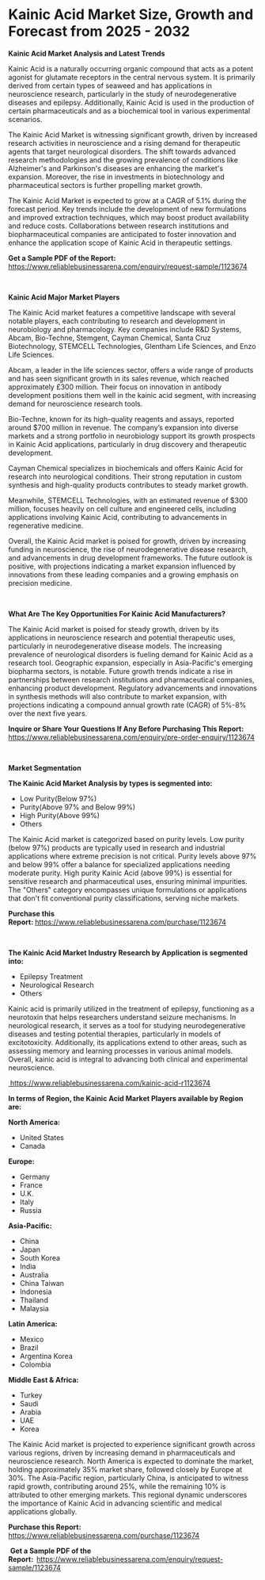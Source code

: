 <p><h1>Kainic Acid Market Size, Growth and Forecast from 2025 - 2032</h1></p><p><strong>Kainic Acid Market Analysis and Latest Trends</strong></p>
<p><p>Kainic Acid is a naturally occurring organic compound that acts as a potent agonist for glutamate receptors in the central nervous system. It is primarily derived from certain types of seaweed and has applications in neuroscience research, particularly in the study of neurodegenerative diseases and epilepsy. Additionally, Kainic Acid is used in the production of certain pharmaceuticals and as a biochemical tool in various experimental scenarios.</p><p>The Kainic Acid Market is witnessing significant growth, driven by increased research activities in neuroscience and a rising demand for therapeutic agents that target neurological disorders. The shift towards advanced research methodologies and the growing prevalence of conditions like Alzheimer's and Parkinson's diseases are enhancing the market's expansion. Moreover, the rise in investments in biotechnology and pharmaceutical sectors is further propelling market growth.</p><p>The Kainic Acid Market is expected to grow at a CAGR of 5.1% during the forecast period. Key trends include the development of new formulations and improved extraction techniques, which may boost product availability and reduce costs. Collaborations between research institutions and biopharmaceutical companies are anticipated to foster innovation and enhance the application scope of Kainic Acid in therapeutic settings.</p></p>
<p><strong>Get a Sample PDF of the Report:&nbsp;</strong> <a href="https://www.reliablebusinessarena.com/enquiry/request-sample/1123674?utm_campaign=3535&utm_medium=2&utm_source=Github&utm_content=ia&utm_term=13042025&utm_id=kainic-acid">https://www.reliablebusinessarena.com/enquiry/request-sample/1123674</a></p>
<p>&nbsp;</p>
<p><strong>Kainic Acid Major Market Players</strong></p>
<p><p>The Kainic Acid market features a competitive landscape with several notable players, each contributing to research and development in neurobiology and pharmacology. Key companies include R&D Systems, Abcam, Bio-Techne, Stemgent, Cayman Chemical, Santa Cruz Biotechnology, STEMCELL Technologies, Glentham Life Sciences, and Enzo Life Sciences.</p><p>Abcam, a leader in the life sciences sector, offers a wide range of products and has seen significant growth in its sales revenue, which reached approximately £300 million. Their focus on innovation in antibody development positions them well in the kainic acid segment, with increasing demand for neuroscience research tools.</p><p>Bio-Techne, known for its high-quality reagents and assays, reported around $700 million in revenue. The company’s expansion into diverse markets and a strong portfolio in neurobiology support its growth prospects in Kainic Acid applications, particularly in drug discovery and therapeutic development.</p><p>Cayman Chemical specializes in biochemicals and offers Kainic Acid for research into neurological conditions. Their strong reputation in custom synthesis and high-quality products contributes to steady market growth. </p><p>Meanwhile, STEMCELL Technologies, with an estimated revenue of $300 million, focuses heavily on cell culture and engineered cells, including applications involving Kainic Acid, contributing to advancements in regenerative medicine.</p><p>Overall, the Kainic Acid market is poised for growth, driven by increasing funding in neuroscience, the rise of neurodegenerative disease research, and advancements in drug development frameworks. The future outlook is positive, with projections indicating a market expansion influenced by innovations from these leading companies and a growing emphasis on precision medicine.</p></p>
<p>&nbsp;</p>
<p><strong>What Are The Key Opportunities For Kainic Acid Manufacturers?</strong></p>
<p><p>The Kainic Acid market is poised for steady growth, driven by its applications in neuroscience research and potential therapeutic uses, particularly in neurodegenerative disease models. The increasing prevalence of neurological disorders is fueling demand for Kainic Acid as a research tool. Geographic expansion, especially in Asia-Pacific's emerging biopharma sectors, is notable. Future growth trends indicate a rise in partnerships between research institutions and pharmaceutical companies, enhancing product development. Regulatory advancements and innovations in synthesis methods will also contribute to market expansion, with projections indicating a compound annual growth rate (CAGR) of 5%-8% over the next five years.</p></p>
<p><strong>Inquire or Share Your Questions If Any Before Purchasing This Report:</strong> <a href="https://www.reliablebusinessarena.com/enquiry/pre-order-enquiry/1123674?utm_campaign=3535&utm_medium=2&utm_source=Github&utm_content=ia&utm_term=13042025&utm_id=kainic-acid">https://www.reliablebusinessarena.com/enquiry/pre-order-enquiry/1123674</a></p>
<p>&nbsp;</p>
<p><strong>Market Segmentation</strong></p>
<p><strong>The Kainic Acid Market Analysis by types is segmented into:</strong></p>
<p><ul><li>Low Purity(Below 97%)</li><li>Purity(Above 97% and Below 99%)</li><li>High Purity(Above 99%)</li><li>Others</li></ul></p>
<p><p>The Kainic Acid market is categorized based on purity levels. Low purity (below 97%) products are typically used in research and industrial applications where extreme precision is not critical. Purity levels above 97% and below 99% offer a balance for specialized applications needing moderate purity. High purity Kainic Acid (above 99%) is essential for sensitive research and pharmaceutical uses, ensuring minimal impurities. The "Others" category encompasses unique formulations or applications that don't fit conventional purity classifications, serving niche markets.</p></p>
<p><strong>Purchase this Report:&nbsp;</strong><a href="https://www.reliablebusinessarena.com/purchase/1123674?utm_campaign=3535&utm_medium=2&utm_source=Github&utm_content=ia&utm_term=13042025&utm_id=kainic-acid">https://www.reliablebusinessarena.com/purchase/1123674</a></p>
<p>&nbsp;</p>
<p><strong>The Kainic Acid Market Industry Research by Application is segmented into:</strong></p>
<p><ul><li>Epilepsy Treatment</li><li>Neurological Research</li><li>Others</li></ul></p>
<p><p>Kainic acid is primarily utilized in the treatment of epilepsy, functioning as a neurotoxin that helps researchers understand seizure mechanisms. In neurological research, it serves as a tool for studying neurodegenerative diseases and testing potential therapies, particularly in models of excitotoxicity. Additionally, its applications extend to other areas, such as assessing memory and learning processes in various animal models. Overall, kainic acid is integral to advancing both clinical and experimental neuroscience.</p></p>
<p><a href="https://www.reliablebusinessarena.com/kainic-acid-r1123674?utm_campaign=3535&utm_medium=2&utm_source=Github&utm_content=ia&utm_term=13042025&utm_id=kainic-acid">&nbsp;https://www.reliablebusinessarena.com/kainic-acid-r1123674</a></p>
<p><strong>In terms of Region, the Kainic Acid Market Players available by Region are:</strong></p>
<p>
    <p> <strong> North America: </strong>
        <ul>
            <li>United States</li>
            <li>Canada</li>
        </ul>
        </p> 
    <p> <strong> Europe: </strong>
        <ul>
            <li>Germany</li>
            <li>France</li>
            <li>U.K.</li>
            <li>Italy</li>
            <li>Russia</li>
        </ul>
        </p> 
    <p> <strong> Asia-Pacific: </strong>
        <ul>
            <li>China</li>
            <li>Japan</li>
            <li>South Korea</li>
            <li>India</li>
            <li>Australia</li>
            <li>China Taiwan</li>
            <li>Indonesia</li>
            <li>Thailand</li>
            <li>Malaysia</li>
        </ul>
        </p> 
    <p> <strong> Latin America: </strong>
        <ul>
            <li>Mexico</li>
            <li>Brazil</li>
            <li>Argentina Korea</li>
            <li>Colombia</li>
        </ul>
        </p> 
    <p> <strong> Middle East & Africa: </strong>
        <ul>
            <li>Turkey</li>
            <li>Saudi</li>
            <li>Arabia</li>
            <li>UAE</li>
            <li>Korea</li>
        </ul>
    </p>
    </p>
<p><p>The Kainic Acid market is projected to experience significant growth across various regions, driven by increasing demand in pharmaceuticals and neuroscience research. North America is expected to dominate the market, holding approximately 35% market share, followed closely by Europe at 30%. The Asia-Pacific region, particularly China, is anticipated to witness rapid growth, contributing around 25%, while the remaining 10% is attributed to other emerging markets. This regional dynamic underscores the importance of Kainic Acid in advancing scientific and medical applications globally.</p></p>
<p><strong>Purchase this Report: </strong><a href="https://www.reliablebusinessarena.com/purchase/1123674?utm_campaign=3535&utm_medium=2&utm_source=Github&utm_content=ia&utm_term=13042025&utm_id=kainic-acid">https://www.reliablebusinessarena.com/purchase/1123674</a></p>
<p>&nbsp;<strong>Get a Sample PDF of the Report:&nbsp;&nbsp;</strong><a href="https://www.reliablebusinessarena.com/enquiry/request-sample/1123674?utm_campaign=3535&utm_medium=2&utm_source=Github&utm_content=ia&utm_term=13042025&utm_id=kainic-acid">https://www.reliablebusinessarena.com/enquiry/request-sample/1123674</a></p>
<p><strong></strong></p>
<p><p></p><p></p><p></p></p>